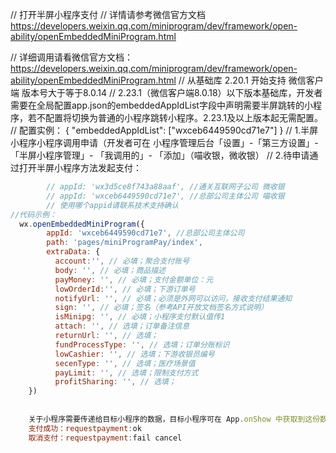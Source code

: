    // 打开半屏小程序支付
    // 详情请参考微信官方文档 https://developers.weixin.qq.com/miniprogram/dev/framework/open-ability/openEmbeddedMiniProgram.html
 
  // 详细调用请看微信官方文档：https://developers.weixin.qq.com/miniprogram/dev/framework/open-ability/openEmbeddedMiniProgram.html
  // 从基础库 2.20.1 开始支持 微信客户端 版本号大于等于8.0.14
  // 2.23.1（微信客户端8.0.18）以下版本基础库，开发者需要在全局配置app.json的embeddedAppIdList字段中声明需要半屏跳转的小程序，若不配置将切换为普通的小程序跳转小程序。2.23.1及以上版本起无需配置。
  // 配置实例：
  {
    "embeddedAppIdList": ["wxceb6449590cd71e7"]
  }
// 1.半屏小程序小程序调用申请（开发者可在 小程序管理后台「设置」-「第三方设置」-「半屏小程序管理」- 「我调用的」- 「添加」（喵收银，微收银）
// 2.待申请通过打开半屏小程序方法发起支付：

```javascript
        // appId: 'wx3d5ce8f743a88aaf', //通关互联网子公司 微收银
        // appId: 'wxceb6449590cd71e7', //总部公司主体公司 喵收银
		// 使用哪个appid请联系技术支持确认
//代码示例：
  wx.openEmbeddedMiniProgram({
        appId: 'wxceb6449590cd71e7', //总部公司主体公司 
        path: 'pages/miniProgramPay/index',
        extraData: {
          account:'', // 必填；聚合支付账号
          body: '', // 必填；商品描述
          payMoney: '', // 必填；支付金额单位：元
          lowOrderId:'', // 必填；下游订单号
          notifyUrl: '', // 必填；必须是外网可以访问，接收支付结果通知
          sign: '', // 必填；签名（参考API开放文档签名方式说明）
          isMinipg: '', // 必填；小程序支付默认值传1
          attach: '', // 选填；订单备注信息
          returnUrl: '', // 选填；
          fundProcessType: '', // 选填；订单分账标识
          lowCashier: '', // 选填；下游收银员编号
          secenType: '', // 选填；医疗场景值
          payLimit: '', // 选填；限制支付方式
          profitSharing: '', // 选填；
    })
	
	
	关于小程序需要传递给目标小程序的数据，目标小程序可在 App.onShow 中获取到这份数据。（备注：extraData可能为空需要判断是否有值）
	支付成功：requestpayment:ok
	取消支付：requestpayment:fail cancel